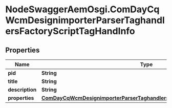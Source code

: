 # NodeSwaggerAemOsgi.ComDayCqWcmDesignimporterParserTaghandlersFactoryScriptTagHandInfo

## Properties
Name | Type | Description | Notes
------------ | ------------- | ------------- | -------------
**pid** | **String** |  | [optional] 
**title** | **String** |  | [optional] 
**description** | **String** |  | [optional] 
**properties** | [**ComDayCqWcmDesignimporterParserTaghandlersFactoryScriptTagHandProperties**](ComDayCqWcmDesignimporterParserTaghandlersFactoryScriptTagHandProperties.md) |  | [optional] 



